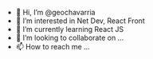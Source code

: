 - 👋 Hi, I’m @geochavarria
- 👀 I’m interested in Net Dev, React Front
- 🌱 I’m currently learning React JS
- 💞️ I’m looking to collaborate on ...
- 📫 How to reach me ...

<!---
geochavarria/geochavarria is a ✨ special ✨ repository because its `README.md` (this file) appears on your GitHub profile.
You can click the Preview link to take a look at your changes.
--->
